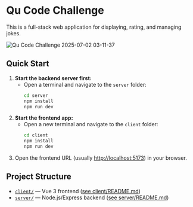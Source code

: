# Qu Code Challenge

This is a full-stack web application for displaying, rating, and managing jokes.

![Qu Code Challenge 2025-07-02 03-11-37](https://github.com/user-attachments/assets/8dd6b002-08df-43d4-b14a-3a56ce3aaec1)



## Quick Start

1. **Start the backend server first:**
   - Open a terminal and navigate to the `server` folder:
     ```sh
     cd server
     npm install
     npm run dev
     ```
2. **Start the frontend app:**
   - Open a new terminal and navigate to the `client` folder:
     ```sh
     cd client
     npm install
     npm run dev
     ```
3. Open the frontend URL (usually [http://localhost:5173](http://localhost:5173)) in your browser.

## Project Structure

- [`client/`](client/) — Vue 3 frontend ([see client/README.md](client/README.md))
- [`server/`](server/) — Node.js/Express backend ([see server/README.md](server/README.md))
